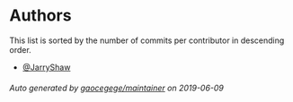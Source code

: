 # Authors

This list is sorted by the number of commits per contributor in descending order.

* [@JarryShaw](https://github.com/JarryShaw)

###### Auto generated by [gaocegege/maintainer](https://github.com/gaocegege/maintainer) on 2019-06-09
